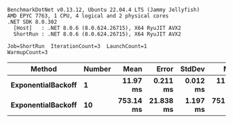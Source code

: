 ```

BenchmarkDotNet v0.13.12, Ubuntu 22.04.4 LTS (Jammy Jellyfish)
AMD EPYC 7763, 1 CPU, 4 logical and 2 physical cores
.NET SDK 8.0.302
  [Host]   : .NET 8.0.6 (8.0.624.26715), X64 RyuJIT AVX2
  ShortRun : .NET 8.0.6 (8.0.624.26715), X64 RyuJIT AVX2

Job=ShortRun  IterationCount=3  LaunchCount=1  
WarmupCount=3  

```
| Method             | Number | Mean      | Error     | StdDev   | Min       | Max       | Allocated |
|------------------- |------- |----------:|----------:|---------:|----------:|----------:|----------:|
| **ExponentialBackoff** | **1**      |  **11.97 ms** |  **0.211 ms** | **0.012 ms** |  **11.96 ms** |  **11.99 ms** |     **520 B** |
| **ExponentialBackoff** | **10**     | **753.14 ms** | **21.838 ms** | **1.197 ms** | **751.76 ms** | **753.91 ms** |    **4120 B** |
